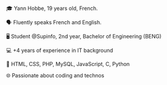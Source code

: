 🎓 Yann Hobbe, 19 years old, French.

🗣 Fluently speaks French and English.

🖥️ Student @Supinfo, 2nd year, Bachelor of Engineering (BENG)

💻 +4 years of experience in IT background

🚀 HTML, CSS, PHP, MySQL, JavaScript, C, Python 

🌐 Passionate about coding and technos
